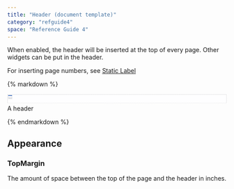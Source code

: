 ```yaml
---
title: "Header (document template)"
category: "refguide4"
space: "Reference Guide 4"
---
```

When enabled, the header will be inserted at the top of every page. Other widgets can be put in the header.

For inserting page numbers, see [Static Label](4194542)

<div class="alert alert-info">{% markdown %}

![](attachments/819203/918236.png)
A header

{% endmarkdown %}</div>

## Appearance

### TopMargin

The amount of space between the top of the page and the header in inches.